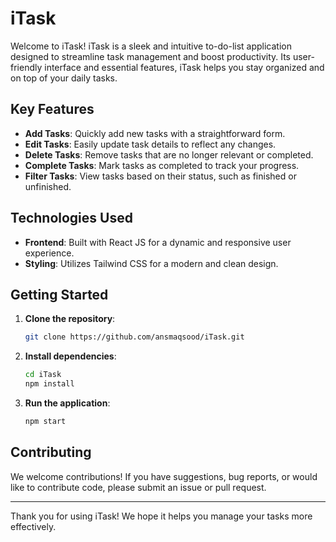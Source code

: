 # iTask

Welcome to iTask! iTask is a sleek and intuitive to-do-list application designed to streamline task management and boost productivity. Its user-friendly interface and essential features, iTask helps you stay organized and on top of your daily tasks.

## Key Features

- **Add Tasks**: Quickly add new tasks with a straightforward form.
- **Edit Tasks**: Easily update task details to reflect any changes.
- **Delete Tasks**: Remove tasks that are no longer relevant or completed.
- **Complete Tasks**: Mark tasks as completed to track your progress.
- **Filter Tasks**: View tasks based on their status, such as finished or unfinished.

## Technologies Used

- **Frontend**: Built with React JS for a dynamic and responsive user experience.
- **Styling**: Utilizes Tailwind CSS for a modern and clean design.

## Getting Started

1. **Clone the repository**:
    ```bash
    git clone https://github.com/ansmaqsood/iTask.git
    ```
2. **Install dependencies**:
    ```bash
    cd iTask
    npm install
    ```
3. **Run the application**:
    ```bash
    npm start
    ```

## Contributing

We welcome contributions! If you have suggestions, bug reports, or would like to contribute code, please submit an issue or pull request.

---

Thank you for using iTask! We hope it helps you manage your tasks more effectively.
